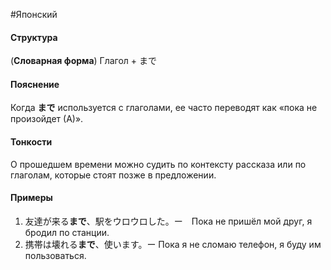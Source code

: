 #Японский 
#### Структура
(**Словарная форма**) Глагол + まで
#### Пояснение
Когда **まで** используется с глаголами, ее часто переводят как «пока не произойдет (А)».
#### Тонкости
О прошедшем времени можно судить по контексту рассказа или по глаголам, которые стоят позже в предложении.
#### Примеры
1. 友達が来る**まで**、駅をウロウロした。ー　Пока не пришёл мой друг, я бродил по станции.
2. 携帯は壊れる**まで**、使います。ー Пока я не сломаю телефон, я буду им пользоваться. 